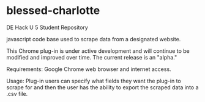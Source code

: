 # blessed-charlotte
DE Hack U 5 Student Repository

javascript code base used to scrape data from a designated website.

This Chrome plug-in is under active development and will continue to be modified and improved over time. The current release is an "alpha."

Requirements:
Google Chrome web browser and internet access.

Usage:
Plug-in users can specify what fields they want the plug-in to scrape for and then the user has the ability to export the scraped data into a .csv file.
